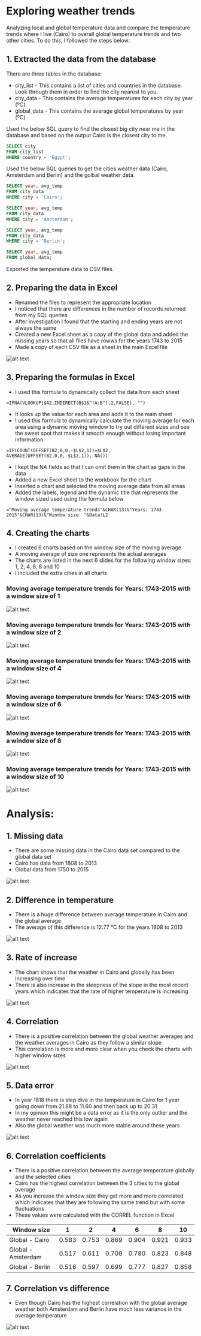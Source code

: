 # Exploring weather trends
Analyzing local and global temperature data and compare the temperature trends where I live (Cairo) to overall global temperature trends and two other cities. To do this, I followed the steps below:

## 1. Extracted the data from the database
There are three tables in the database:
* city_list - This contains a list of cities and countries in the database. Look through them in order to find the city nearest to you.
* city_data - This contains the average temperatures for each city by year (ºC).
* global_data - This contains the average global temperatures by year (ºC).

Used the below SQL query to find the closest big city near me in the database and based on the output Cairo is the closest city to me.

```SQL
SELECT city
FROM city_list
WHERE country = 'Egypt';
```

Used the below SQL queries to get the cities weather data (Cairo, Amsterdam and Berlin) and the golbal weather data.

```SQL
SELECT year, avg_temp
FROM city_data
WHERE city = 'Cairo';

SELECT year, avg_temp
FROM city_data
WHERE city = 'Amsterdam';

SELECT year, avg_temp
FROM city_data
WHERE city = 'Berlin';

SELECT year, avg_temp
FROM global_data;
```

Exported the temperature data to CSV files.

## 2. Preparing the data in Excel

* Renamed the files to represent the appropriate location
* I noticed that there are differences in the number of records returned from my SQL queries
* After investigation I found that the starting and ending years are not always the same
* Created a new Excel sheet as a copy of the global data and added the missing years so that all files have rowws for the years 1743 to 2015
* Made a copy of each CSV file as a sheet in the main Excel file

![alt text](https://github.com/khouly/exploring-weather-trends/blob/master/data.png "Data in Excel")

## 3. Preparing the formulas in Excel

* I used this formula to dynamically collect the data from each sheet

```
=IFNA(VLOOKUP($A2,INDIRECT(B$1&"!A:B"),2,FALSE), "")
```

* It looks up the value for each area and adds it to the main sheet
* I used this formula to dynamically calculate the moving average for each area using a dynamic moving window to try out different sizes and see the sweet spot that makes it smooth enough without losing important information

```
=IF(COUNT(OFFSET(B2,0,0,-$L$2,1))=$L$2, AVERAGE(OFFSET(B2,0,0,-$L$2,1)), NA())
```
* I kept the NA fields so that I can omit them in the chart as gaps in the data
* Added a new Excel sheet to the workbook for the chart
* Inserted a chart and selected the moving average data from all areas
* Added the labels, legend and the dynamic title that represents the window sized used using the formula below

```
="Moving average temperature trends"&CHAR(13)&"Years: 1743-2015"&CHAR(13)&"Window size: "&Data!L2
```

## 4. Creating the charts

* I created 6 charts based on the window size of the moving average
* A moving average of size one represents the actual averages
* The charts are listed in the next 6 slides for the following window sizes: 1, 2, 4, 6, 8 and 10
* I included the extra cities in all charts

### Moving average temperature trends for Years: 1743-2015 with a window size of 1
![alt text](https://github.com/khouly/exploring-weather-trends/blob/master/1.png "Moving average temperature trends for Years: 1743-2015 with a window size of 1")

### Moving average temperature trends for Years: 1743-2015 with a window size of 2
![alt text](https://github.com/khouly/exploring-weather-trends/blob/master/2.png "Moving average temperature trends for Years: 1743-2015 with a window size of 2")

### Moving average temperature trends for Years: 1743-2015 with a window size of 4
![alt text](https://github.com/khouly/exploring-weather-trends/blob/master/4.png "Moving average temperature trends for Years: 1743-2015 with a window size of 4")

### Moving average temperature trends for Years: 1743-2015 with a window size of 6
![alt text](https://github.com/khouly/exploring-weather-trends/blob/master/6.png "Moving average temperature trends for Years: 1743-2015 with a window size of 6")

### Moving average temperature trends for Years: 1743-2015 with a window size of 8
![alt text](https://github.com/khouly/exploring-weather-trends/blob/master/8.png "Moving average temperature trends for Years: 1743-2015 with a window size of 8")

### Moving average temperature trends for Years: 1743-2015 with a window size of 10
![alt text](https://github.com/khouly/exploring-weather-trends/blob/master/10.png "Moving average temperature trends for Years: 1743-2015 with a window size of 10")

# Analysis:

## 1. Missing data
* There are some missing data in the Cairo data set compared to the global data set
* Cairo has data from 1808 to 2013
* Global data from 1750 to 2015

![alt text](https://github.com/khouly/exploring-weather-trends/blob/master/o1.png "Missing data")

## 2. Difference in temperature
* There is a huge difference between average temperature in Cairo and the global average
* The average of this difference is 12.77 °C for the years 1808 to 2013

![alt text](https://github.com/khouly/exploring-weather-trends/blob/master/o2.png "Difference in temperature")

## 3. Rate of increase
* The chart shows that the weather in Cairo and globally has been increasing over time
* There is also increase in the steepness of the slope in the most recent years which indicates that the rate of higher temperature is increasing 

![alt text](https://github.com/khouly/exploring-weather-trends/blob/master/o3.png "Rate of increase")

## 4. Correlation
* There is a positive correlation between the global weather averages and the weather averages in Cairo as they follow a similar slope
* This correlation is more and more clear when you check the charts with higher window sizes

![alt text](https://github.com/khouly/exploring-weather-trends/blob/master/o4.png "Correlation")

## 5. Data error
* In year 1818 there is step dive in the temperature in Cairo for 1 year going down from 21.88 to 11.60 and then back up to 20.31
* In my opinion this might be a data error as it is the only outlier and the weather never reached this low again
* Also the global weather was much more stable around these years

![alt text](https://github.com/khouly/exploring-weather-trends/blob/master/o5.png "Data error")

## 6. Correlation coefficients
* There is a positive correlation between the average temperature globally and the selected cities
* Cairo has the highest correlation between the 3 cities to the global average
* As you increase the window size they get more and more correlated which indicates that they are following the same trend but with some fluctuations
* These values were calculated with the CORREL function in Excel

| Window size   | 1 | 2 | 4 | 6 | 8 | 10 |
| --- | --- | --- | --- | --- | --- | --- |
| Global - Cairo | 0.583 | 0.753 | 0.869 | 0.904 | 0.921 | 0.933 |
| Global - Amsterdam | 0.517 | 0.611 | 0.708 | 0.780 | 0.823 | 0.848 |
| Global - Berlin | 0.516 | 0.597 | 0.699 | 0.777 | 0.827 | 0.858 |

## 7. Correlation vs difference
* Even though Cairo has the highest correlation with the global average weather both Amsterdam and Berlin have much less variance in the average temperature

![alt text](https://github.com/khouly/exploring-weather-trends/blob/master/o7.png "Correlation vs difference")
